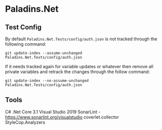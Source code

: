 # Paladins.Net


## Test Config
By default `Paladins.Net.Tests/config/auth.json` is not tracked through the following command:
```
git update-index --assume-unchanged Paladins.Net.Tests/config/auth.json
```

If it needs tracked again for variable updates or whatever then remove all private variables and retrack the changes through the follow command:
```
git update-index --no-assume-unchanged Paladins.Net.Tests/config/auth.json
```

## Tools
C# .Net Core 3.1
Visual Studio 2019
SonarLint - https://www.sonarlint.org/visualstudio
coverlet.collector
StyleCop.Analyzers
